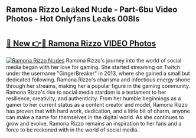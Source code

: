 ## Ramona Rizzo Le𝚊ked N𝚞de - Part-6bu Video Photos - Hot Onlyf𝚊ns Le𝚊ks 008Is

# <h2><a href="http://ab56115.deff.icu/?id=Ramona+Rizzo">🔗 New 👉🔴 Ramona Rizzo VIDEO Photos</a></h2>

[![Ramona Rizzo N𝚞des](https://i.imgur.com/rIISA9y.gif)](http://ab56115.deff.icu/?id=Ramona+Rizzo)
Ramona Rizzo's journey into the world of social media began with her love for gaming. She started streaming on Twitch under the username "GingerBreaker" in 2013, where she gained a small but dedicated following. Ramona Rizzo's charisma and infectious energy shone through her streams, making her a popular figure in the gaming community. Ramona Rizzo's rise to social media stardom is a testament to her resilience, creativity, and authenticity. From her humble beginnings as a gamer to her current status as a content creator and model, Ramona Rizzo has proven that with hard work, dedication, and a little bit of charm, anyone can make a name for themselves in the digital world. As she continues to grow and evolve, Ramona Rizzo remains an inspiration to her fans and a force to be reckoned with in the world of social media.
